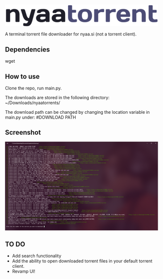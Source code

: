 ![](https://github.com/oatandjam/nyaatorrent/blob/master/logo.png)

A terminal torrent file downloader for nyaa.si (not a torrent client).

Dependencies
-----
wget

How to use
-----
Clone the repo, run main.py.

The downloads are stored in the following directory: ~/Downloads/nyaatorrents/

The download path can be changed by changing the location variable in main.py under: #DOWNLOAD PATH

Screenshot
-----
![](https://github.com/oatandjam/nyaatorrent/blob/master/nyaatorrentpv.png)

TO DO
-----
* Add search functionality
* Add the ability to open downloaded torrent files in your default torrent client.
* Revamp UI!
